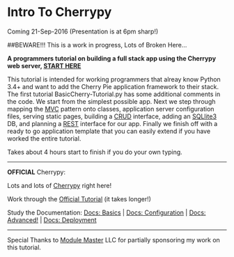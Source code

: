 # Intro To Cherrypy

Coming 21-Sep-2016 (Presentation is at 6pm sharp!)

##BEWARE!!! This is a work in progress, Lots of Broken Here...

**A programmers tutorial on building a full stack app using the Cherrypy web server, [START HERE](https://mopig-pnw.github.io/IntroToCherrypy/)**

This tutorial is intended for working programmers that alreay know Python 3.4+ and want to add the Cherry Pie application framework to their stack. The first tutorial BasicCherry-Tutorial.py has some additional comments in the code. We start from the simplest possible app. Next we step through mapping the [MVC](http://www.dgp.toronto.edu/~dwigdor/teaching/csc2524/2012_F/papers/mvc.pdf) pattern onto classes, application server configuration files, serving static pages, building a [CRUD](https://www.techopedia.com/definition/25949/create-retrieve-update-and-delete-crud) interface, adding an [SQLlite3](https://docs.python.org/3.4/library/sqlite3.html) DB, and planning a [REST](http://www.ics.uci.edu/~fielding/pubs/dissertation/rest_arch_style.htm) interface for our app. Finally we finish off with a ready to go application template that you can easily extend if you have worked the entire tutorial. 

Takes about 4 hours start to finish if you do your own typing.

- - -
**OFFICIAL** Cherrypy:

Lots and lots of [Cherrypy](http://www.cherrypy.org/) right here!

Work through the [Official Tutorial](http://docs.cherrypy.org/en/latest/tutorials.html) (it takes longer!)

Study the Documentation:
 [Docs: Basics](http://docs.cherrypy.org/en/latest/basics.html)
 | [Docs: Configuration](http://docs.cherrypy.org/en/latest/config.html)
 | [Docs: Advanced!](http://docs.cherrypy.org/en/latest/advanced.html)
 | [Docs: Deployment](http://docs.cherrypy.org/en/latest/deploy.html)
- - -

Special Thanks to [Module Master](https://modulemaster.com/rebuilds/about-us/) LLC for partially sponsoring my work on this tutorial.
